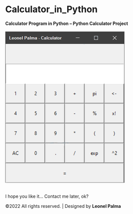 # Calculator_in_Python
<b>Calculator Program in Python – Python Calculator Project</b> <br><br>
![image](https://github.com/LeonelPalma/Calculator_in_Python/blob/main/python-calculator.png?raw=true)
<br><br>

I hope you like it... Contact me later, ok?

©2022 All rights reserved. | Designed by <b>Leonel Palma<b>
